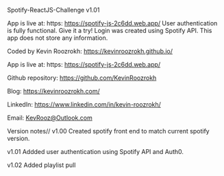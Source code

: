 Spotify-ReactJS-Challenge v1.01

App is live at: https: https://spotify-js-2c6dd.web.app/
User authentication is fully functional. Give it a try! Login was created using Spotify API. This app does not store any information.

Coded by Kevin Roozrokh: https://kevinroozrokh.github.io/

App is live at: https: https://spotify-js-2c6dd.web.app/

Github repository: https://github.com/KevinRoozrokh

Blog: https://kevinroozrokh.com/

LinkedIn: https://www.linkedin.com/in/kevin-roozrokh/

Email: KevRooz@Outlook.com


Version notes//
v1.00
Created spotify front end to match current spotify version.

v1.01
Addded user authentication using Spotify API and Auth0.

v1.02
Added playlist pull


